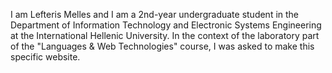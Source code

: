 I am Lefteris Melles and I am a 2nd-year undergraduate student in the Department of Information Technology and Electronic Systems Engineering at the International Hellenic University. In the context of the laboratory part of the "Languages ​​& Web Technologies" course, I was asked to make this specific website.
